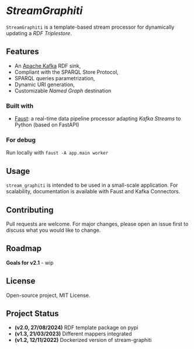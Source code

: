 # *StreamGraphiti*

`StreamGraphiti` is a template-based stream processor for dynamically updating a *RDF Triplestore*.

## Features
+ An [Apache Kafka](https://kafka.apache.org/) RDF sink,
+ Compliant with the SPARQL Store Protocol,
+ SPARQL queries parametrization,
+ Dynamic URI generation,
+ Customizable *Named Graph* destination

### Built with
+ [Faust](https://github.com/faust-streaming/faust): a real-time data pipeline processor adapting *Kafka Streams* to Python (based on FastAPI)

 
### For debug
Run locally with `faust -A app.main worker`
<!-- Build with dockerfile : `docker-compose up --force-recreate --build` -->


## Usage
`stream_graphiti` is intended to be used in a small-scale application. For scalability, documentation is available with Faust and Kafka Connectors.

## Contributing
Pull requests are welcome. 
For major changes, please open an issue first to discuss what you would like to change.

## Roadmap
**Goals for v2.1** - wip


## License
Open-source project, MIT License.

## Project Status
+ **(v2.0, 27/08/2024)** RDF template package on pypi
+ **(v1.3, 21/03/2023)** Different mappers integrated
+ **(v1.2, 12/11/2022)** Dockerized version of stream-graphiti